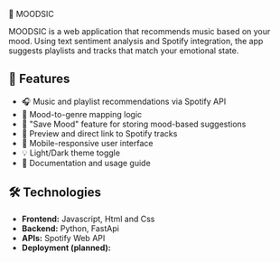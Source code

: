 🎵 MOODSIC

MOODSIC is a web application that recommends music based on your mood. Using text sentiment analysis and Spotify integration, the app suggests playlists and tracks that match your emotional state.

## 🚀 Features

- 🎧 Music and playlist recommendations via Spotify API
- 🎵 Mood-to-genre mapping logic
- 💾 "Save Mood" feature for storing mood-based suggestions
- 🔗 Preview and direct link to Spotify tracks
- 📱 Mobile-responsive user interface
- 💡 Light/Dark theme toggle
- 📄 Documentation and usage guide

## 🛠️ Technologies

- **Frontend:** Javascript, Html and Css
- **Backend:** Python, FastApi
- **APIs:** Spotify Web API
- **Deployment (planned):** 
